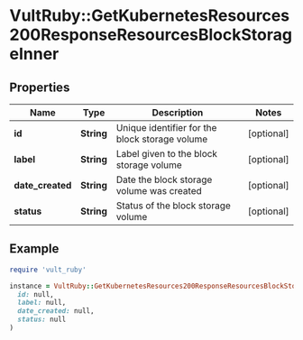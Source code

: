 # VultRuby::GetKubernetesResources200ResponseResourcesBlockStorageInner

## Properties

| Name | Type | Description | Notes |
| ---- | ---- | ----------- | ----- |
| **id** | **String** | Unique identifier for the block storage volume | [optional] |
| **label** | **String** | Label given to the block storage volume | [optional] |
| **date_created** | **String** | Date the block storage volume was created | [optional] |
| **status** | **String** | Status of the block storage volume | [optional] |

## Example

```ruby
require 'vult_ruby'

instance = VultRuby::GetKubernetesResources200ResponseResourcesBlockStorageInner.new(
  id: null,
  label: null,
  date_created: null,
  status: null
)
```

